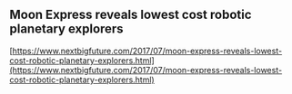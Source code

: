 ## Moon Express reveals lowest cost robotic planetary explorers
  
  [https://www.nextbigfuture.com/2017/07/moon-express-reveals-lowest-cost-robotic-planetary-explorers.html](https://www.nextbigfuture.com/2017/07/moon-express-reveals-lowest-cost-robotic-planetary-explorers.html)